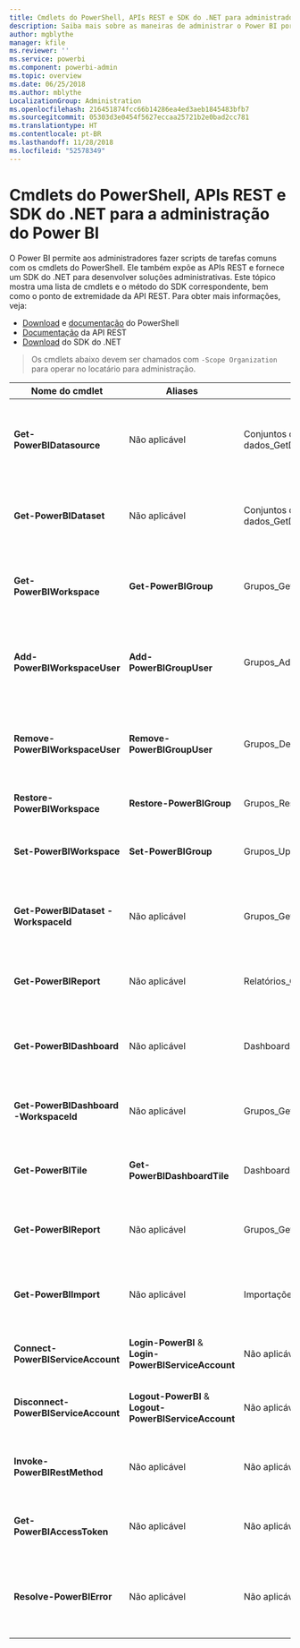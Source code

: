 ```yaml
---
title: Cmdlets do PowerShell, APIs REST e SDK do .NET para administradores
description: Saiba mais sobre as maneiras de administrar o Power BI por meio de scripts e APIs de programação.
author: mgblythe
manager: kfile
ms.reviewer: ''
ms.service: powerbi
ms.component: powerbi-admin
ms.topic: overview
ms.date: 06/25/2018
ms.author: mblythe
LocalizationGroup: Administration
ms.openlocfilehash: 216451874fcc66b14286ea4ed3aeb1845483bfb7
ms.sourcegitcommit: 05303d3e0454f5627eccaa25721b2e0bad2cc781
ms.translationtype: HT
ms.contentlocale: pt-BR
ms.lasthandoff: 11/28/2018
ms.locfileid: "52578349"
---
```

# <a name="powershell-cmdlets-rest-apis-and-net-sdk-for-power-bi-administration"></a>Cmdlets do PowerShell, APIs REST e SDK do .NET para a administração do Power BI
O Power BI permite aos administradores fazer scripts de tarefas comuns com os cmdlets do PowerShell. Ele também expõe as APIs REST e fornece um SDK do .NET para desenvolver soluções administrativas. Este tópico mostra uma lista de cmdlets e o método do SDK correspondente, bem como o ponto de extremidade da API REST. Para obter mais informações, veja:

- [Download](https://www.powershellgallery.com/packages/MicrosoftPowerBIMgmt/) e [documentação](https://docs.microsoft.com/powershell/power-bi/overview?view=powerbi-ps) do PowerShell
- [Documentação](https://docs.microsoft.com/rest/api/power-bi/admin) da API REST
- [Download](https://www.nuget.org/packages/Microsoft.PowerBI.Api/) do SDK do .NET

> Os cmdlets abaixo devem ser chamados com `-Scope Organization` para operar no locatário para administração.

| **Nome do cmdlet** | **Aliases** | **Método do SDK** | **Ponto de extremidade da API REST** | **Descrição** |
| --- | --- | --- | --- | --- |
| **Get-PowerBIDatasource** | Não aplicável | Conjuntos de dados\_GetDataSourcesAsAdmin | /v1.0/myorg/admin/datasets/{datasetkey}/datasources | Obtém as fontes de dados para um determinado conjunto de dados. |
| **Get-PowerBIDataset** | Não aplicável | Conjuntos de dados\_GetDatasetsAsAdmin | /v1.0/myorg/admin/datasets | Obtém a lista completa de conjuntos de dados em um locatário do Power BI. |
| **Get-PowerBIWorkspace** | **Get-PowerBIGroup** | Grupos\_GetGroupsAsAdmin | /v1.0/myorg/admin/groups | Obtém a lista completa de workspaces em um locatário do Power BI. |
| **Add-PowerBIWorkspaceUser** | **Add-PowerBIGroupUser** |Grupos\_AddUserAsAdmin | /v1.0/myorg/admin/groups/{groupId}/users | Adiciona um usuário como um membro a um determinado workspace. |
| **Remove-PowerBIWorkspaceUser** | **Remove-PowerBIGroupUser** | Grupos\_DeleteUserAsAdmin | /v1.0/myorg/admin/groups/{groupId}/users/{user} | Remove um usuário da lista de membros de um determinado workspace. |
| **Restore-PowerBIWorkspace** |**Restore-PowerBIGroup** | Grupos\_RestoreDeletedGroupAsAdmin | /v1.0/myorg/admin/groups/{groupId}/restore | Restaura um workspace excluído. |
| **Set-PowerBIWorkspace** |**Set-PowerBIGroup** | Grupos\_UpdateGroupAsAdmin | /v1.0/myorg/admin/groups/{groupId} | Atualiza as propriedades de um determinado workspace. |
| **Get-PowerBIDataset -WorkspaceId** | Não aplicável | Grupos\_GetDatasetsAsAdmin | /v1.0/myorg/admin/groups/{group\_id}/datasets | Obtém os conjuntos de dados dentro de um determinado workspace. |
| **Get-PowerBIReport** | Não aplicável | Relatórios\_GetReportsAsAdmin | /v1.0/myorg/admin/reports | Obtém a lista completa de relatórios em um locatário do Power BI. |
| **Get-PowerBIDashboard** | Não aplicável | Dashboards\_GetDashboardsAsAdmin | /v1.0/myorg/admin/dashboards | Obtém a lista completa de dashboards em um locatário do Power BI. |
| **Get-PowerBIDashboard -WorkspaceId** | Não aplicável | Grupos\_GetDashboardsAsAdmin | /v1.0/myorg/admin/groups/{group\_id}/dashboards | Obtém os dashboards dentro de um determinado workspace. |
| **Get-PowerBITile** | **Get-PowerBIDashboardTile** | Dashboards\_GetTilesAsAdmin | /v1.0/myorg/admin/dashboards/{dashboard\_id}/tiles | Obtém os blocos de um determinado dashboard. |
| **Get-PowerBIReport** | Não aplicável | Grupos\_GetReportsAsAdmin | /v1.0/myorg/admin/groups/{group\_id}/reports | Obtém os relatórios dentro de um determinado workspace. |
| **Get-PowerBIImport** | Não aplicável | Importações\_GetImportsAsAdmin | /v1.0/myorg/admin/imports | Obtém a lista completa de importações em um locatário do Power BI. |
| **Connect-PowerBIServiceAccount** | **Login-PowerBI** &  **Login-PowerBIServiceAccount** | Não aplicável | Não aplicável | Faça logon no Power BI e inicie uma sessão. |
| **Disconnect-PowerBIServiceAccount** | **Logout-PowerBI** & **Logout-PowerBIServiceAccount** | Não aplicável | Não aplicável | Faça logoff do Power BI e feche a sessão existente. |
| **Invoke-PowerBIRestMethod**| Não aplicável | Não aplicável | Não aplicável | Envie chamadas arbitrárias da API REST ao Power BI. |
| **Get-PowerBIAccessToken**| Não aplicável | Não aplicável | Não aplicável | Obtenha o token de acesso do Power BI em uma sessão. |
| **Resolve-PowerBIError**| Não aplicável | Não aplicável | Não aplicável | Obtenha informações detalhadas do erro para chamadas de cmdlet sem êxito. |
